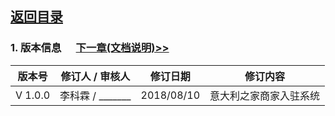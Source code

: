 ## [返回目录](../readme.md)   
### 1. 版本信息 &nbsp;&nbsp;&nbsp;&nbsp; [下一章(文档说明)>>](./2_Introduction.md)
  版本号   |  修订人 / 审核人  |   修订日期   | 修订内容
--------- | --------------- | ----------- | --------
 V 1.0.0  | 李科霖 / _______ | 2018/08/10  | 意大利之家商家入驻系统
